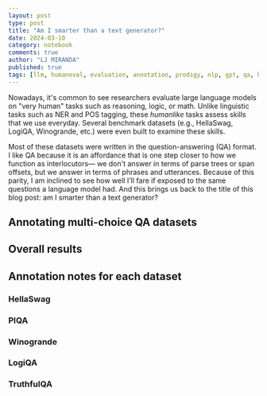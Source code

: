 ```yaml
---
layout: post
type: post
title: "Am I smarter than a text generator?"
date: 2024-03-10
category: notebook
comments: true
author: "LJ MIRANDA"
published: true
tags: [llm, humaneval, evaluation, annotation, prodigy, nlp, gpt, qa, hellaswag, winogrande]
---
```


<span class="firstcharacter">N</span>owadays, it's common to see researchers evaluate large language models on "very human" tasks such as reasoning, logic, or math.
Unlike linguistic tasks such as NER and POS tagging, these *humanlike* tasks assess skills that we use everyday.
Several benchmark datasets (e.g., HellaSwag, LogiQA, Winogrande, etc.) were even built to examine these skills.

Most of these datasets were written in the question-answering (QA) format.
I like QA because it is an affordance that is one step closer to how we function as interlocutors&mdash; we don't answer in terms of parse trees or span offsets, but we answer in terms of phrases and utterances.
Because of this parity, I am inclined to see how well I'll fare if exposed to the same questions a language model had.
And this brings us back to the title of this blog post: am I smarter than a text generator?

## Annotating multi-choice QA datasets

<!-- experimental setup -->

## Overall results

## Annotation notes for each dataset

### HellaSwag

### PIQA

### Winogrande


### LogiQA

### TruthfulQA

###
